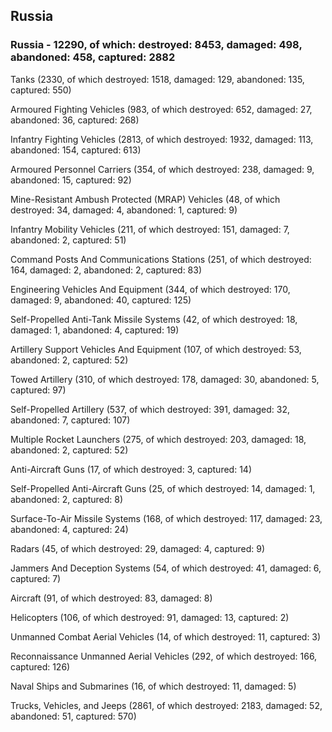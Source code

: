 
 
 ## Russia
 
 ### Russia - 12290, of which: destroyed: 8453, damaged: 498, abandoned: 458, captured: 2882

 

 

 Tanks (2330, of which destroyed: 1518, damaged: 129, abandoned: 135, captured: 550)

 Armoured Fighting Vehicles (983, of which destroyed: 652, damaged: 27, abandoned: 36, captured: 268)

 Infantry Fighting Vehicles (2813, of which destroyed: 1932, damaged: 113, abandoned: 154, captured: 613)

 Armoured Personnel Carriers (354, of which destroyed: 238, damaged: 9, abandoned: 15, captured: 92)

 Mine-Resistant Ambush Protected (MRAP) Vehicles (48, of which destroyed: 34, damaged: 4, abandoned: 1, captured: 9)

 Infantry Mobility Vehicles (211, of which destroyed: 151, damaged: 7, abandoned: 2, captured: 51)

 Command Posts And Communications Stations (251, of which destroyed: 164, damaged: 2, abandoned: 2, captured: 83)

 Engineering Vehicles And Equipment (344, of which destroyed: 170, damaged: 9, abandoned: 40, captured: 125)

 Self-Propelled Anti-Tank Missile Systems (42, of which destroyed: 18, damaged: 1, abandoned: 4, captured: 19)

 Artillery Support Vehicles And Equipment (107, of which destroyed: 53, abandoned: 2, captured: 52)

 Towed Artillery (310, of which destroyed: 178, damaged: 30, abandoned: 5, captured: 97)

 Self-Propelled Artillery (537, of which destroyed: 391, damaged: 32, abandoned: 7, captured: 107)

 Multiple Rocket Launchers (275, of which destroyed: 203, damaged: 18, abandoned: 2, captured: 52)

 Anti-Aircraft Guns (17, of which destroyed: 3, captured: 14)

 Self-Propelled Anti-Aircraft Guns (25, of which destroyed: 14, damaged: 1, abandoned: 2, captured: 8)

 Surface-To-Air Missile Systems (168, of which destroyed: 117, damaged: 23, abandoned: 4, captured: 24)

 Radars (45, of which destroyed: 29, damaged: 4, captured: 9)

 Jammers And Deception Systems (54, of which destroyed: 41, damaged: 6, captured: 7)

 Aircraft (91, of which destroyed: 83, damaged: 8)

 Helicopters (106, of which destroyed: 91, damaged: 13, captured: 2)

 Unmanned Combat Aerial Vehicles (14, of which destroyed: 11, captured: 3)

 Reconnaissance Unmanned Aerial Vehicles (292, of which destroyed: 166, captured: 126)

 Naval Ships and Submarines (16, of which destroyed: 11, damaged: 5)

 Trucks, Vehicles, and Jeeps (2861, of which destroyed: 2183, damaged: 52, abandoned: 51, captured: 570)

